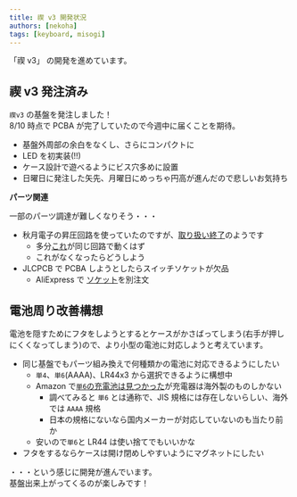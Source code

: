 ```yaml
---
title: 禊 v3 開発状況
authors: [nekoha]
tags: [keyboard, misogi]
---
```


「禊 v3」 の開発を進めています。

## 禊 v3 発注済み

`禊v3` の基盤を発注しました！  
8/10 時点で PCBA が完了していたので今週中に届くことを期待。

- 基盤外周部の余白をなくし、さらにコンパクトに
- LED を初実装(!!)
- ケース設計で遊べるようにビス穴多めに設置
- 日曜日に発注した矢先、月曜日にめっちゃ円高が進んだので悲しいお気持ち

**パーツ関連**

一部のパーツ調達が難しくなりそう・・・

- 秋月電子の昇圧回路を使っていたのですが、[取り扱い終了](https://akizukidenshi.com/catalog/g/g116116/)のようです
  - 多分[これ](https://akizukidenshi.com/catalog/g/g113066/)が同じ回路で動くはず
  - これがなくなったらどうしよう
- JLCPCB で PCBA しようとしたらスイッチソケットが欠品
  - AliExpress で [ソケット](https://s.click.aliexpress.com/e/_Det0wKB)を別注文

## 電池周り改善構想

電池を隠すためにフタをしようとするとケースがかさばってしまう(右手が押しにくくなってしまう)ので、より小型の電池に対応しようと考えています。

- 同じ基盤でもパーツ組み換えで何種類かの電池に対応できるようにしたい
  - `単4`、`単6`(AAAA)、LR44x3 から選択できるように構想中
  - Amazon で[`単6`の充電池は見つかった](https://amzn.to/4cgTVHK)が充電器は海外製のものしかない
    - 調べてみると `単6` とは通称で、JIS 規格には存在しないらしい、海外では `AAAA` 規格
    - 日本の規格にないなら国内メーカーが対応していないのも当たり前か
  - 安いので`単6`と LR44 は使い捨てでもいいかな
- フタをするならケースは開け閉めしやすいようにマグネットにしたい

・・・という感じに開発が進んでいます。  
基盤出来上がってくるのが楽しみです！

